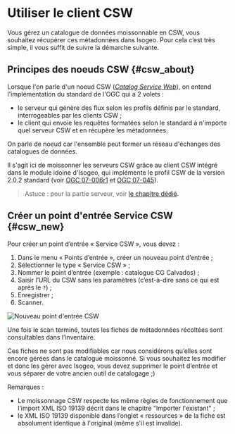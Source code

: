 # Utiliser le client CSW

Vous gérez un catalogue de données moissonnable en CSW, vous souhaitez récupérer ces métadonnées dans Isogeo. Pour cela c’est très simple, il vous suffit de suivre la démarche suivante.

## Principes des noeuds CSW {#csw_about}

Lorsque l&apos;on parle d&apos;un noeud CSW ([*Catalog Service Web*](http://www.opengeospatial.org/standards/cat)), on entend l&apos;implémentation du standard de l&apos;OGC qui a 2 volets :

* le serveur qui génère des flux selon les profils définis par le standard, interrogeables par les clients CSW ;
* le client qui envoie les requêtes formatées selon le standard à n&apos;importe quel serveur CSW et en récupère les métadonnées.

On parle de noeud car l&apos;ensemble peut former un réseau d&apos;échanges des catalogues de données.

Il s&apos;agit ici de moissonner les serveurs CSW grâce au client CSW intégré dans le module idoine d&apos;Isogeo, qui implémente le profil CSW de la version 2.0.2 standard (voir [OGC 07-006r1](http://portal.opengeospatial.org/files/?artifact_id=20555) et [OGC 07-045](http://portal.opengeospatial.org/files/?artifact_id=21460)).

> Astuce : pour la partie serveur, voir [le chapitre dédié](../publish/csw_server.html).

## Créer un point d&apos;entrée Service CSW {#csw_new}

Pour créer un point d’entrée « Service CSW », vous devez :

1. Dans le menu « Points d’entrée », créer un nouveau point d’entrée ;
2. Sélectionner le type « Service CSW » ;
3. Nommer le point d’entrée (exemple : catalogue CG Calvados) ;
4. Saisir l’URL du CSW sans les paramètres (c’est-à-dire sans ce qui est après le `?`) ;
5. Enregistrer ;
6. Scanner.

![Nouveau point d&apos;entrée CSW](/assets/adm_client_csw_new.png "Moissonner un serveur CSW")

Une fois le scan terminé, toutes les fiches de métadonnées récoltées sont consultables dans l’inventaire.

Ces fiches ne sont pas modifiables car nous considérons qu’elles sont encore gérées dans le catalogue moissonné. Si vous souhaitez les modifier et donc les gérer avec Isogeo, vous devez supprimer le point d’entrée et vous séparer de votre ancien outil de catalogage ;)

Remarques :

* Le moissonnage CSW respecte les même règles de fonctionnement que l’import XML ISO 19139 décrit dans le chapitre "Importer l&apos;existant" ;
* le XML ISO 19139 disponible dans l’onglet « ressources » de la fiche est absolument identique à l&apos;original (même s&apos;il est invalide).

